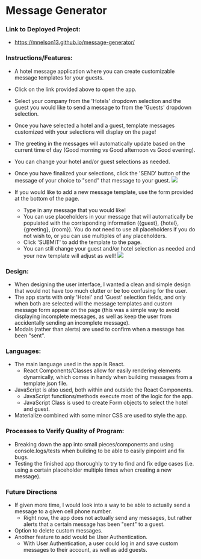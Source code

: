 # Message Generator

### Link to Deployed Project:
* https://mnelson13.github.io/message-generator/

### Instructions/Features:
* A hotel message application where you can create customizable message templates for your guests.
* Click on the link provided above to open the app.
* Select your company from the 'Hotels' dropdown selection and the guest you would like to send a message to from the 'Guests' dropdown selection.
* Once you have selected a hotel and a guest, template messages customized with your selections will display on the page!
* The greeting in the messages will automatically update based on the current time of day (Good morning vs Good afternoon vs Good evening).
* You can change your hotel and/or guest selections as needed.
* Once you have finalized your selections, click the 'SEND' button of the message of your choice to "send" that message to your guest.
![](sendMessage.gif)

* If you would like to add a new message template, use the form provided at the bottom of the page.
    * Type in any message that you would like!
    * You can use placeholders in your message that will automatically be populated with the corrisponding information ({guest}, {hotel}, {greeting}, {room}). You do not need to use all placeholders if you do not wish to, or you can use multiples of any placeholders.
    * Click 'SUBMIT' to add the template to the page.
    * You can still change your guest and/or hotel selection as needed and your new template will adjust as well!
![](newTemplate.gif)

### Design:
* When designing the user interface, I wanted a clean and simple design that would not have too much clutter or be too confusing for the user.
* The app starts with only 'Hotel' and 'Guest' selection fields, and only when both are selected will the message templates and custom message form appear on the page (this was a simple way to avoid displaying incomplete messages, as well as keep the user from accidentally sending an incomplete message).
* Modals (rather than alerts) are used to confirm when a message has been "sent".

### Languages:
* The main language used in the app is React.
    * React Components/Classes allow for easily rendering elements dynamically, which comes in handy when building messages from a template json file.
* JavaScript is also used, both within and outside the React Components.
    * JavaScript functions/methods execute most of the logic for the app.
    * JavaScript Class is used to create Form objects to select the hotel and guest.
* Materialize combined with some minor CSS are used to style the app.

### Processes to Verify Quality of Program:
* Breaking down the app into small pieces/components and using console.logs/tests when building to be able to easily pinpoint and fix bugs.
* Testing the finished app thoroughly to try to find and fix edge cases (i.e. using a certain placeholder multiple times when creating a new message).

### Future Directions
* If given more time, I would look into a way to be able to actually send a message to a given cell phone number. 
    * Right now, the app does not actually send any messages, but rather alerts that a certain message has been "sent" to a guest.
* Option to delete custom messages.
* Another feature to add would be User Authentication.
    * With User Authentication, a user could log in and save custom messages to their account, as well as add guests.